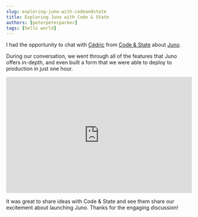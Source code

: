 ```yaml
---
slug: exploring-juno-with-codeandstate
title: Exploring Juno with Code & State
authors: [peterpeterparker]
tags: [hello world]
---
```


I had the opportunity to chat with [Cédric](https://twitter.com/cediwaldburger) from [Code & State](https://www.codeandstate.com/) about [Juno](/).

During our conversation, we went through all of the features that Juno offers in-depth, and even built a form that we were able to deploy to production in just one hour.

<iframe width="100%" height="315" style={{margin: "1rem 0 2rem"}} src="https://www.youtube.com/embed/MZulh9K9s6s" title="YouTube video player" frameBorder="0" allow="accelerometer; autoplay; clipboard-write; encrypted-media; gyroscope; picture-in-picture; web-share" allowFullScreen></iframe>

It was great to share ideas with Code & State and see them share our excitement about launching Juno. Thanks for the engaging discussion!

